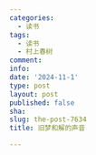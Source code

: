 ```yaml
---
categories:
  - 读书
tags:
  - 读书
  - 村上春树
comment: 
info: 
date: '2024-11-1'
type: post
layout: post
published: false
sha: 
slug: the-post-7634
title: 旧梦和解的声音

---
```

